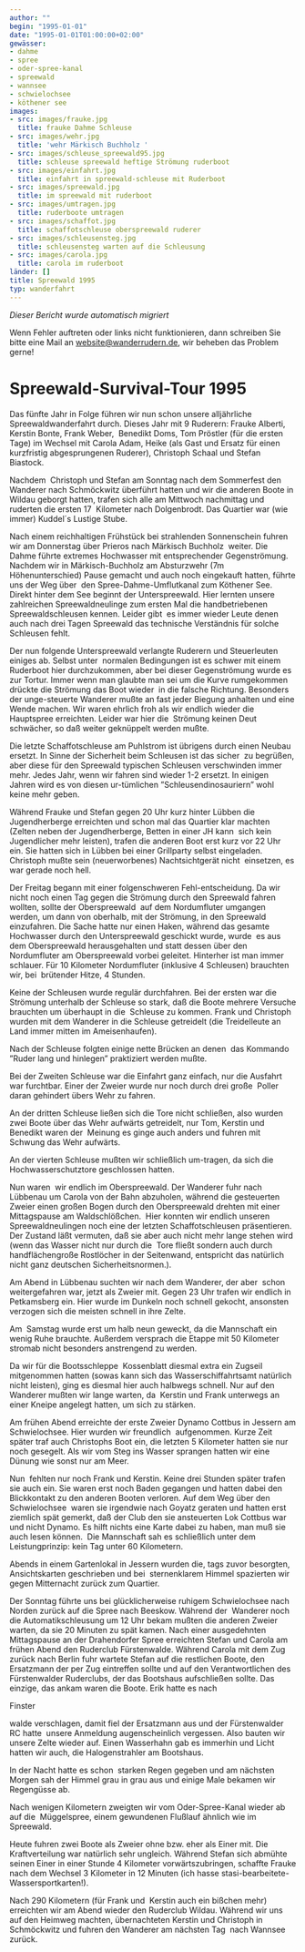```yaml
---
author: ""
begin: "1995-01-01"
date: "1995-01-01T01:00:00+02:00"
gewässer:
- dahme
- spree
- oder-spree-kanal
- spreewald
- wannsee
- schwielochsee
- köthener see
images:
- src: images/frauke.jpg
  title: frauke Dahme Schleuse
- src: images/wehr.jpg
  title: 'wehr Märkisch Buchholz '
- src: images/schleuse_spreewald95.jpg
  title: schleuse spreewald heftige Strömung ruderboot
- src: images/einfahrt.jpg
  title: einfahrt in spreewald-schleuse mit Ruderboot
- src: images/spreewald.jpg
  title: im spreewald mit ruderboot
- src: images/umtragen.jpg
  title: ruderboote umtragen
- src: images/schaffot.jpg
  title: schaffotschleuse oberspreewald ruderer
- src: images/schleusensteg.jpg
  title: schleusensteg warten auf die Schleusung
- src: images/carola.jpg
  title: carola im ruderboot
länder: []
title: Spreewald 1995
typ: wanderfahrt
---
```



*Dieser Bericht wurde automatisch migriert*

Wenn Fehler auftreten oder links nicht funktionieren, dann schreiben Sie bitte eine Mail an website@wanderrudern.de, wir beheben das Problem gerne!



# Spreewald-Survival-Tour 1995


Das fünfte Jahr in Folge führen wir nun schon unsere alljährliche Spreewaldwanderfahrt durch. Dieses Jahr mit 9 Ruderern: Frauke Alberti, Kerstin Bonte, Frank Weber,  Benedikt Doms, Tom Pröstler (für die ersten Tage) im Wechsel mit Carola Adam, Heike (als Gast und Ersatz für einen kurzfristig abgesprungenen Ruderer), Christoph Schaal und Stefan Biastock.

Nachdem  Christoph und Stefan am Sonntag nach dem Sommerfest den Wanderer nach Schmöckwitz überführt hatten und wir die anderen Boote in Wildau geborgt hatten, trafen sich alle am Mittwoch nachmittag und ruderten die ersten 17  Kilometer nach Dolgenbrodt. Das Quartier war (wie immer) Kuddel´s Lustige Stube.

Nach einem reichhaltigen Frühstück bei strahlenden Sonnenschein fuhren wir am Donnerstag über Prieros nach Märkisch Buchholz  weiter. Die Dahme führte extremes Hochwasser mit entsprechender Gegenströmung. Nachdem wir in Märkisch-Buchholz am Absturzwehr (7m Höhenunterschied) Pause gemacht und auch noch eingekauft hatten, führte uns der Weg über  den Spree-Dahme-Umflutkanal zum Köthener See. Direkt hinter dem See beginnt der Unterspreewald. Hier lernten unsere zahlreichen Spreewaldneulinge zum ersten Mal die handbetriebenen Spreewaldschleusen kennen. Leider gibt  es immer wieder Leute denen auch nach drei Tagen Spreewald das technische Verständnis für solche Schleusen fehlt.

Der nun folgende Unterspreewald verlangte Ruderern und Steuerleuten einiges ab. Selbst unter  normalen Bedingungen ist es schwer mit einem Ruderboot hier durchzukommen, aber bei dieser Gegenströmung wurde es zur Tortur. Immer wenn man glaubte man sei um die Kurve rumgekommen drückte die Strömung das Boot wieder  in die falsche Richtung. Besonders der unge-steuerte Wanderer mußte an fast jeder Biegung anhalten und eine Wende machen. Wir waren ehrlich froh als wir endlich wieder die Hauptspree erreichten. Leider war hier die  Strömung keinen Deut schwächer, so daß weiter geknüppelt werden mußte.

Die letzte Schaffotschleuse am Puhlstrom ist übrigens durch einen Neubau ersetzt. In Sinne der Sicherheit beim Schleusen ist das sicher  zu begrüßen, aber diese für den Spreewald typischen Schleusen verschwinden immer mehr. Jedes Jahr, wenn wir fahren sind wieder 1-2 ersetzt. In einigen Jahren wird es von diesen ur-tümlichen ”Schleusendinosauriern” wohl  keine mehr geben.

Während Frauke und Stefan gegen 20 Uhr kurz hinter Lübben die Jugendherberge erreichten und schon mal das Quartier klar machten (Zelten neben der Jugendherberge, Betten in einer JH kann  sich kein Jugendlicher mehr leisten), trafen die anderen Boot erst kurz vor 22 Uhr ein. Sie hatten sich in Lübben bei einer Grillparty selbst eingeladen. Christoph mußte sein (neuerworbenes) Nachtsichtgerät nicht  einsetzen, es war gerade noch hell.

Der Freitag begann mit einer folgenschweren Fehl-entscheidung. Da wir nicht noch einen Tag gegen die Strömung durch den Spreewald fahren wollten, sollte der Oberspreewald  auf dem Nordumfluter umgangen werden, um dann von oberhalb, mit der Strömung, in den Spreewald einzufahren. Die Sache hatte nur einen Haken, während das gesamte Hochwasser durch den Unterspreewald geschickt wurde, wurde  es aus dem Oberspreewald herausgehalten und statt dessen über den Nordumfluter am Oberspreewald vorbei geleitet. Hinterher ist man immer schlauer. Für 10 Kilometer Nordumfluter (inklusive 4 Schleusen) brauchten wir, bei  brütender Hitze, 4 Stunden.

Keine der Schleusen wurde regulär durchfahren. Bei der ersten war die Strömung unterhalb der Schleuse so stark, daß die Boote mehrere Versuche brauchten um überhaupt in die  Schleuse zu kommen. Frank und Christoph wurden mit dem Wanderer in die Schleuse getreidelt (die Treidelleute an Land immer mitten im Ameisenhaufen).

Nach der Schleuse folgten einige nette Brücken an denen  das Kommando ”Ruder lang und hinlegen” praktiziert werden mußte.

Bei der Zweiten Schleuse war die Einfahrt ganz einfach, nur die Ausfahrt war furchtbar. Einer der Zweier wurde nur noch durch drei große  Poller daran gehindert übers Wehr zu fahren.

An der dritten Schleuse ließen sich die Tore nicht schließen, also wurden zwei Boote über das Wehr aufwärts getreidelt, nur Tom, Kerstin und Benedikt waren der  Meinung es ginge auch anders und fuhren mit Schwung das Wehr aufwärts.

An der vierten Schleuse mußten wir schließlich um-tragen, da sich die Hochwasserschutztore geschlossen hatten.

Nun waren  wir endlich im Oberspreewald. Der Wanderer fuhr nach Lübbenau um Carola von der Bahn abzuholen, während die gesteuerten Zweier einen großen Bogen durch den Oberspreewald drehten mit einer Mittagspause am Waldschlößchen.  Hier konnten wir endlich unseren Spreewaldneulingen noch eine der letzten Schaffotschleusen präsentieren. Der Zustand läßt vermuten, daß sie aber auch nicht mehr lange stehen wird (wenn das Wasser nicht nur durch die  Tore fließt sondern auch durch handflächengroße Rostlöcher in der Seitenwand, entspricht das natürlich nicht ganz deutschen Sicherheitsnormen.).

Am Abend in Lübbenau suchten wir nach dem Wanderer, der aber  schon weitergefahren war, jetzt als Zweier mit. Gegen 23 Uhr trafen wir endlich in Petkamsberg ein. Hier wurde im Dunkeln noch schnell gekocht, ansonsten verzogen sich die meisten schnell in ihre Zelte.

Am  Samstag wurde erst um halb neun geweckt, da die Mannschaft ein wenig Ruhe brauchte. Außerdem versprach die Etappe mit 50 Kilometer stromab nicht besonders anstrengend zu werden.

Da wir für die Bootsschleppe  Kossenblatt diesmal extra ein Zugseil mitgenommen hatten (sowas kann sich das Wasserschiffahrtsamt natürlich nicht leisten), ging es diesmal hier auch halbwegs schnell. Nur auf den Wanderer mußten wir lange warten, da  Kerstin und Frank unterwegs an einer Kneipe angelegt hatten, um sich zu stärken.

Am frühen Abend erreichte der erste Zweier Dynamo Cottbus in Jessern am Schwielochsee. Hier wurden wir freundlich  aufgenommen. Kurze Zeit später traf auch Christophs Boot ein, die letzten 5 Kilometer hatten sie nur noch gesegelt. Als wir vom Steg ins Wasser sprangen hatten wir eine Dünung wie sonst nur am Meer.

Nun  fehlten nur noch Frank und Kerstin. Keine drei Stunden später trafen sie auch ein. Sie waren erst noch Baden gegangen und hatten dabei den Blickkontakt zu den anderen Booten verloren. Auf dem Weg über den Schwielochsee  waren sie irgendwie nach Goyatz geraten und hatten erst ziemlich spät gemerkt, daß der Club den sie ansteuerten Lok Cottbus war und nicht Dynamo. Es hilft nichts eine Karte dabei zu haben, man muß sie auch lesen können.  Die Mannschaft sah es schließlich unter dem Leistungprinzip: kein Tag unter 60 Kilometern.

Abends in einem Gartenlokal in Jessern wurden die, tags zuvor besorgten, Ansichtskarten geschrieben und bei  sternenklarem Himmel spazierten wir gegen Mitternacht zurück zum Quartier.

Der Sonntag führte uns bei glücklicherweise ruhigem Schwielochsee nach Norden zurück auf die Spree nach Beeskow. Während der  Wanderer noch die Automatikschleusung um 12 Uhr bekam mußten die anderen Zweier warten, da sie 20 Minuten zu spät kamen. Nach einer ausgedehnten Mittagspause an der Drahendorfer Spree erreichten Stefan und Carola am  frühen Abend den Ruderclub Fürstenwalde. Während Carola mit dem Zug zurück nach Berlin fuhr wartete Stefan auf die restlichen Boote, den Ersatzmann der per Zug eintreffen sollte und auf den Verantwortlichen des  Fürstenwalder Ruderclubs, der das Bootshaus aufschließen sollte. Das einzige, das ankam waren die Boote. Erik hatte es nach

Finster

walde verschlagen, damit fiel der Ersatzmann aus und der Fürstenwalder RC hatte  unsere Anmeldung augenscheinlich vergessen. Also bauten wir unsere Zelte wieder auf. Einen Wasserhahn gab es immerhin und Licht hatten wir auch, die Halogenstrahler am Bootshaus.

In der Nacht hatte es schon  starken Regen gegeben und am nächsten Morgen sah der Himmel grau in grau aus und einige Male bekamen wir Regengüsse ab.

Nach wenigen Kilometern zweigten wir vom Oder-Spree-Kanal wieder ab auf die  Müggelspree, einem gewundenen Flußlauf ähnlich wie im Spreewald.

Heute fuhren zwei Boote als Zweier ohne bzw. eher als Einer mit. Die Kraftverteilung war natürlich sehr ungleich. Während Stefan sich abmühte  seinen Einer in einer Stunde 4 Kilometer vorwärtszubringen, schaffte Frauke nach dem Wechsel 3 Kilometer in 12 Minuten (ich hasse stasi-bearbeitete-Wassersportkarten!).

Nach 290 Kilometern (für Frank und  Kerstin auch ein bißchen mehr) erreichten wir am Abend wieder den Ruderclub Wildau. Während wir uns auf den Heimweg machten, übernachteten Kerstin und Christoph in Schmöckwitz und fuhren den Wanderer am nächsten Tag  nach Wannsee zurück.